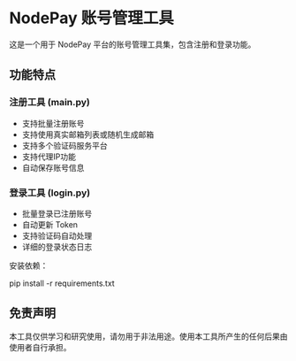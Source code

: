 # NodePay 账号管理工具

这是一个用于 NodePay 平台的账号管理工具集，包含注册和登录功能。

## 功能特点

### 注册工具 (main.py)
- 支持批量注册账号
- 支持使用真实邮箱列表或随机生成邮箱
- 支持多个验证码服务平台
- 支持代理IP功能
- 自动保存账号信息

### 登录工具 (login.py)
- 批量登录已注册账号
- 自动更新 Token
- 支持验证码自动处理
- 详细的登录状态日志


安装依赖：

pip install -r requirements.txt

## 免责声明

本工具仅供学习和研究使用，请勿用于非法用途。使用本工具所产生的任何后果由使用者自行承担。